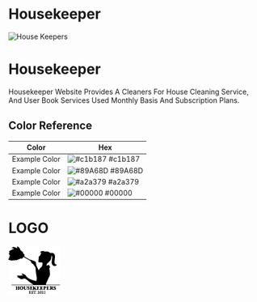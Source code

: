 
# Housekeeper

![House Keepers](https://user-images.githubusercontent.com/45000686/164983085-77288d7a-a50e-4871-90d4-c91054c0acaa.png)

# Housekeeper

Housekeeper Website Provides A Cleaners For House Cleaning Service, And User Book Services Used Monthly Basis And Subscription Plans.

## Color Reference

| Color             | Hex                                                                |
| ----------------- | ------------------------------------------------------------------ |
| Example Color | ![#c1b187](https://via.placeholder.com/10/c1b187?text=+) #c1b187  |
| Example Color | ![#89A68D](https://via.placeholder.com/10/89A68D?text=+) #89A68D |
| Example Color | ![#a2a379](https://via.placeholder.com/10/a2a379?text=+) #a2a379 |
| Example Color | ![#00000](https://via.placeholder.com/10/000000?text=+) #00000 |

# LOGO
![Logo](https://raw.githubusercontent.com/donyds/concon/master/assets/images/house-keeper-black.png)

